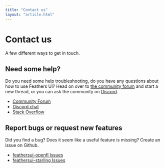 ```yaml
---
title: "Contact us"
layout: "article.html"
---
```


# Contact us
        
A few different ways to get in touch.

## Need some help?

Do you need some help troubleshooting, do you have any questions about how to use Feathers UI? Head on over to [the community forum](https://community.feathersui.com/) and start a new thread, or you can ask the community on [Discord](https://discord.feathersui.com/).

- [Community Forum](https://community.feathersui.com/)
- [Discord chat](https://discord.feathersui.com/)
- [Stack Overflow](https://stackoverflow.com/questions/tagged/feathersui)

## Report bugs or request new features

Did you find a bug? Does it seem like a useful feature is missing? Create an issue on Github.

- [feathersui-openfl Issues](https://github.com/feathersui/feathersui-openfl/issues)
- [feathersui-starling Issues](https://github.com/feathersui/feathersui-starling/issues)